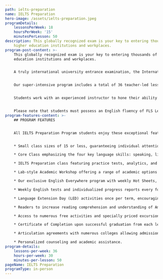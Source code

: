 ```yaml
---
path: ielts-preparation
name: IELTS Preparation
hero-image: /assets/ielts-preparation.jpeg
programDetails:
    lessonsPerWeek: 18
    hoursPerWeek: '15'
    minutesPerLesson: 50
description: This globally recognized exam is your key to entering thousands of
    higher education institutions and workplaces.
program-post-content: >-
    This globally recognized exam is your key to entering thousands of higher
    education institutions and workplaces.


    A truly international university entrance examination, the International English Language Testing System (IELTS) is accepted by most Australian, British, Canadian, Irish, New Zealand and South African academic institutions, over 3,000 academic institutions in the United States, and various professional organizations across the world. Our academic IELTS Preparation program will ensure that you have the skills needed to move to the next level of your education and training – whether in the U.S. or overseas.


    Our super-intensive program includes a total of 36 teacher-led lessons per week: 18 lessons of integrated study to improve all English skills; 12 lessons devoted to specific IELTS strategies and skills and 6 lessons of Academic Workshops for additional language practice and skill development.


    Students work with an experienced instructor to hone their ability in the IELTS skills of Reading, Writing, Listening, and Speaking. Practice exams allow instructors to analyze students’ abilities and familiarize students with the test format and strategies.


    Please note that students must possess an English fluency of FLS Level 9 or better to enter the IELTS Preparation Program.
program-features-content: >-
    ## PROGRAM FEATURES


    All IELTS Preparation Program students enjoy these exceptional features:


    * Small class sizes of 15 or less, guaranteeing individual attention from your teacher.

    * Core Class emphasizing the four key language skills: speaking, listening, reading and writing

    * IELTS Preparation class featuring practice tests, analytics, and concentrated practice in reading comprehension, writing, and advanced listening skills.

    * Lab-style Academic Workshop offering a range of academic options each week, including Pronunciation Clinics, Conversation Clubs, Homework Labs, Computer Labs, and more.

    * Our exclusive English Everywhere program with weekly Hot Sheets, involving your host family, activity guides and FLS staff in your learning process.

    * Weekly English tests and individualized progress reports every four weeks.

    * Language Extension Day (LED) activities once per term, encouraging students to use English in new settings and contexts.

    * Readers to increase reading comprehension and understanding of American culture.

    * Access to numerous free activities and specially priced excursions.

    * Certificate of Completion upon successful graduation from each level.

    * Articulation agreements with numerous colleges allowing admission without a TOEFL score based on completion of the designated FLS level.

    * Personalized counseling and academic assistance.
program-details:
    lessons-per-week: 36
    hours-per-week: 30
    minutes-per-lesson: 50
pageName: IELTS Preparation
programType: in-person
---
```

